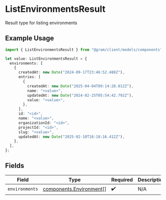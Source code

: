 # ListEnvironmentsResult

Result type for listing environments

## Example Usage

```typescript
import { ListEnvironmentsResult } from "@gram/client/models/components";

let value: ListEnvironmentsResult = {
  environments: [
    {
      createdAt: new Date("2024-09-17T23:46:52.488Z"),
      entries: [
        {
          createdAt: new Date("2025-04-04T09:14:28.012Z"),
          name: "<value>",
          updatedAt: new Date("2024-02-25T05:54:42.792Z"),
          value: "<value>",
        },
      ],
      id: "<id>",
      name: "<value>",
      organizationId: "<id>",
      projectId: "<id>",
      slug: "<value>",
      updatedAt: new Date("2025-02-10T18:18:16.412Z"),
    },
  ],
};
```

## Fields

| Field                                                              | Type                                                               | Required                                                           | Description                                                        |
| ------------------------------------------------------------------ | ------------------------------------------------------------------ | ------------------------------------------------------------------ | ------------------------------------------------------------------ |
| `environments`                                                     | [components.Environment](../../models/components/environment.md)[] | :heavy_check_mark:                                                 | N/A                                                                |